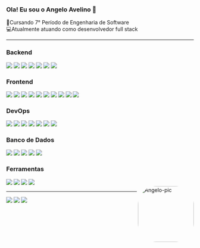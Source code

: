 
### Ola! Eu sou o Angelo Avelino 👋

🌱Cursando 7° Período de Engenharia de Software <br>
💻Atualmente atuando como desenvolvedor full stack

<hr>


<h3>Backend</h3>
<div>
    <img src="https://img.shields.io/badge/C%23-239120?logo=csharp&logoColor=white">
    <img src="https://img.shields.io/badge/.NET-512BD4?logo=dotnet&logoColor=fff">
    <img src="https://img.shields.io/badge/Node.js-339933?logo=nodedotjs&logoColor=white">
    <img src="https://img.shields.io/badge/Java-007396?logo=java&logoColor=white">
    <img src="https://img.shields.io/badge/Swagger-85EA2D?logo=swagger&logoColor=black">
    <img src="https://img.shields.io/badge/Redis-DC382D?logo=redis&logoColor=white">
    <img src="https://img.shields.io/badge/RabbitMQ-FF6600?logo=rabbitmq&logoColor=white">
</div>

<h3>Frontend</h3>
<div>
    <img src="https://img.shields.io/badge/React-61DAFB?logo=react&logoColor=black">
    <img src="https://img.shields.io/badge/Angular-%23DD0031.svg?logo=angular&logoColor=white">
    <img src="https://img.shields.io/badge/next.js-000000?style=for-the-badge&logo=nextdotjs&logoColor=white">
    <img src="https://img.shields.io/badge/JavaScript-F7DF1E?logo=javascript&logoColor=black">
    <img src="https://shields.io/badge/TypeScript-3178C6?logo=TypeScript&logoColor=FFF&style=flat-square">
    <img src="https://img.shields.io/badge/CSS-1572B6?logo=css3&logoColor=white">
    <img src="https://img.shields.io/badge/HTML-E34F26?logo=html5&logoColor=white">
    <img src="https://img.shields.io/badge/SASS-CC6699?logo=sass&logoColor=white">
    <img src="https://img.shields.io/badge/AJAX-005F99?logo=javascript&logoColor=white">
    <img src="https://img.shields.io/badge/jQuery-0769AD?logo=jquery&logoColor=fff">
</div>

<h3>DevOps</h3>
<div>
    <img src="https://img.shields.io/badge/Docker-2496ED?logo=docker&logoColor=fff">
    <img src="https://img.shields.io/badge/AWS-232F3E?logo=amazon-aws&logoColor=white">
    <img src="https://img.shields.io/badge/DigitalOcean-0080FF?logo=digitalocean&logoColor=white">
    <img src="https://img.shields.io/badge/Vercel-000000?logo=vercel&logoColor=white">
    <img src="https://img.shields.io/badge/Azure-0078D4?logo=microsoft-azure&logoColor=white">
    <img src="https://img.shields.io/badge/Linux-FCC624?logo=linux&logoColor=black">
    <img src="https://img.shields.io/badge/Powershell-5391FE?logo=powershell&logoColor=white">
</div>

<h3>Banco de Dados</h3>
<div>
    <img src="https://img.shields.io/badge/SQL%20Server-CC2927?logo=microsoft-sql-server&logoColor=white">
    <img src="https://img.shields.io/badge/MySQL-4479A1?logo=mysql&logoColor=white">
    <img src="https://img.shields.io/badge/MongoDB-47A248?logo=mongodb&logoColor=white">
    <img src="https://img.shields.io/badge/PostgreSQL-336791?logo=postgresql&logoColor=white">
    <img src="https://img.shields.io/badge/SQLite-003B57?logo=sqlite&logoColor=white">
</div>

<h3>Ferramentas</h3>
<div>
    <img src="https://img.shields.io/badge/Figma-F24E1E?logo=figma&logoColor=white">
    <img src="https://img.shields.io/badge/Notion-000000?logo=notion&logoColor=white">
    <img src="https://img.shields.io/badge/Git-F05032?logo=git&logoColor=white">
    <img src="https://img.shields.io/badge/GitHub-181717?logo=github&logoColor=white">
</div>

  <img align="right" alt="Angelo-pic" height="150" style="border-radius:50px;" src="https://images-wixmp-ed30a86b8c4ca887773594c2.wixmp.com/f/c5883c7a-89ab-4521-bf3f-0bc3bf2b69a5/dec0cho-a9fb7b6c-3ce5-4a38-9f52-4131959e688b.gif?token=eyJ0eXAiOiJKV1QiLCJhbGciOiJIUzI1NiJ9.eyJzdWIiOiJ1cm46YXBwOjdlMGQxODg5ODIyNjQzNzNhNWYwZDQxNWVhMGQyNmUwIiwiaXNzIjoidXJuOmFwcDo3ZTBkMTg4OTgyMjY0MzczYTVmMGQ0MTVlYTBkMjZlMCIsIm9iaiI6W1t7InBhdGgiOiJcL2ZcL2M1ODgzYzdhLTg5YWItNDUyMS1iZjNmLTBiYzNiZjJiNjlhNVwvZGVjMGNoby1hOWZiN2I2Yy0zY2U1LTRhMzgtOWY1Mi00MTMxOTU5ZTY4OGIuZ2lmIn1dXSwiYXVkIjpbInVybjpzZXJ2aWNlOmZpbGUuZG93bmxvYWQiXX0.LRS1bJrvo_h0kz-B9t4fGiwEQvLKAtmQjDST4ntK9c0">
   <hr>
<div> 
  <a href="https://www.instagram.com/angeloavelinoo/?next=%2F" target="_blank"><img src="https://img.shields.io/badge/-Instagram-%23E4405F?style=for-the-badge&logo=instagram&logoColor=white" target="_blank"></a>
  <a href = "mailto:angeloavelino33211781@gmail.com"><img src="https://img.shields.io/badge/-Gmail-%23333?style=for-the-badge&logo=gmail&logoColor=white" target="_blank"></a>
  <a href="https://www.linkedin.com/in/angelo-avelino-6a1929204/" target="_blank"><img src="https://img.shields.io/badge/-LinkedIn-%230077B5?style=for-the-badge&logo=linkedin&logoColor=white" target="_blank"></a>   
</div>
